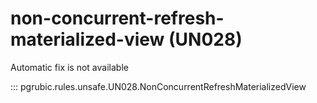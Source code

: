 # non-concurrent-refresh-materialized-view (UN028)

Automatic fix is not available

::: pgrubic.rules.unsafe.UN028.NonConcurrentRefreshMaterializedView

